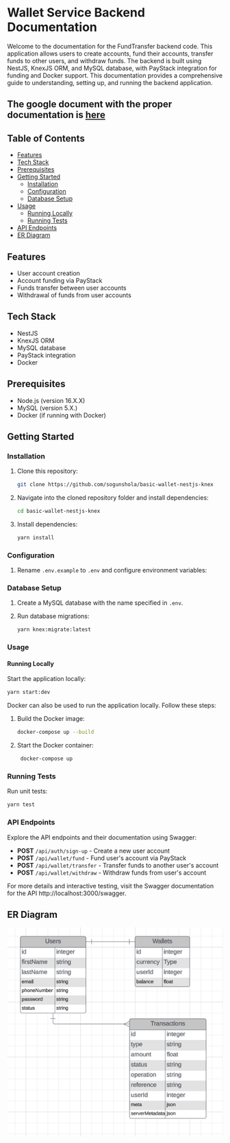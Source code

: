 # Wallet Service Backend Documentation

Welcome to the documentation for the FundTransfer backend code. This application allows users to create accounts, fund their accounts, transfer funds to other users, and withdraw funds. The backend is built using NestJS, KnexJS ORM, and MySQL database, with PayStack integration for funding and Docker support. This documentation provides a comprehensive guide to understanding, setting up, and running the backend application.

## The google document with the proper documentation is [here](https://docs.google.com/document/d/19y0IOTDsuS31KVS17hYcabHsoq29nXQ0a7-BbH9c7QA/edit?usp=sharing)

## Table of Contents

- [Features](#features)
- [Tech Stack](#tech-stack)
- [Prerequisites](#prerequisites)
- [Getting Started](#getting-started)
  - [Installation](#installation)
  - [Configuration](#configuration)
  - [Database Setup](#database-setup)
- [Usage](#usage)
  - [Running Locally](#running-locally)
  - [Running Tests](#running-tests)
- [API Endpoints](#api-endpoints)
- [ER Diagram](#er-diagram)

## Features

- User account creation
- Account funding via PayStack
- Funds transfer between user accounts
- Withdrawal of funds from user accounts

## Tech Stack

- NestJS
- KnexJS ORM
- MySQL database
- PayStack integration
- Docker

## Prerequisites

- Node.js (version 16.X.X)
- MySQL (version 5.X.)
- Docker (if running with Docker)

## Getting Started

### Installation

1. Clone this repository:

   ```bash
   git clone https://github.com/sogunshola/basic-wallet-nestjs-knex
   ```

2. Navigate into the cloned repository folder and install dependencies:

   ```bash
   cd basic-wallet-nestjs-knex
   ```

3. Install dependencies:

   ```bash
   yarn install
   ```

### Configuration

1. Rename `.env.example` to `.env` and configure environment variables:

### Database Setup

1. Create a MySQL database with the name specified in `.env`.

2. Run database migrations:

   ```bash
   yarn knex:migrate:latest
   ```

### Usage

#### Running Locally

Start the application locally:

```bash
yarn start:dev
```

Docker can also be used to run the application locally. Follow these steps:

1. Build the Docker image:

   ```bash
   docker-compose up --build
   ```

2. Start the Docker container:

   ```bash
    docker-compose up
   ```

### Running Tests

Run unit tests:

```bash
yarn test
```

### API Endpoints

Explore the API endpoints and their documentation using Swagger:

- **POST** `/api/auth/sign-up` - Create a new user account
- **POST** `/api/wallet/fund` - Fund user's account via PayStack
- **POST** `/api/wallet/transfer` - Transfer funds to another user's account
- **POST** `/api/wallet/withdraw` - Withdraw funds from user's account

For more details and interactive testing, visit the Swagger documentation for the API http://localhost:3000/swagger.

## ER Diagram

![ER Diagram](./docs/er-diagram.png)
